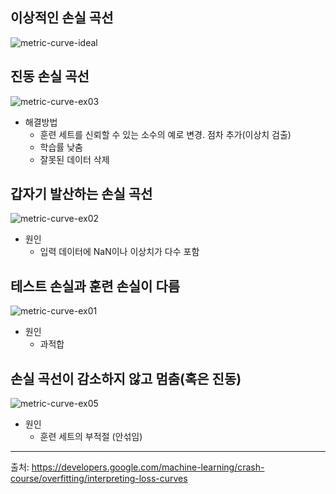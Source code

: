 ## 이상적인 손실 곡선
![metric-curve-ideal](https://github.com/user-attachments/assets/843ccd75-fa69-46f9-bde6-c7e0aec800be)

## 진동 손실 곡선
![metric-curve-ex03](https://github.com/user-attachments/assets/5819f8a9-0532-4135-a040-370274b14b0e)

- 해결방법
  - 훈련 세트를 신뢰할 수 있는 소수의 예로 변경. 점차 추가(이상치 검출)
  - 학습률 낮춤
  - 잘못된 데이터 삭제
 
## 갑자기 발산하는 손실 곡선
![metric-curve-ex02](https://github.com/user-attachments/assets/82b5ce7b-f8e8-44c5-bf8b-3b6936a766ed)

- 원인
  - 입력 데이터에 NaN이나 이상치가 다수 포함
 


## 테스트 손실과 훈련 손실이 다름
![metric-curve-ex01](https://github.com/user-attachments/assets/29ad0051-be3a-42b6-929d-737d5c759ed5)

- 원인
  - 과적합



## 손실 곡선이 감소하지 않고 멈춤(혹은 진동)
![metric-curve-ex05](https://github.com/user-attachments/assets/ba8ef799-0047-4879-ab42-3fbfaf0ec131)

- 원인
  - 훈련 세트의 부적절 (안섞임)









---------

출처: https://developers.google.com/machine-learning/crash-course/overfitting/interpreting-loss-curves
